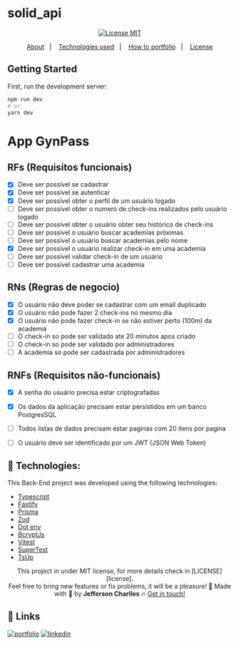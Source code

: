 # solid_api

<div align="center">
  <a href="https://opensource.org/licenses/MIT"><img alt="License MIT" src="https://img.shields.io/badge/license-MIT-brightgreen"></a>
</div>

<p align="center">
  <a href="#interrobang-what-is-inter">About</a>&nbsp;&nbsp;&nbsp;|&nbsp;&nbsp;&nbsp;
  <a href="#technologies">Technologies used</a>&nbsp;&nbsp;&nbsp;|&nbsp;&nbsp;&nbsp;
  <a href="#construction_worker-how-to-use-developing">How to portfolio</a>&nbsp;&nbsp;&nbsp;|&nbsp;&nbsp;&nbsp;
  <a href="#key-license">License</a>
</p>

## Getting Started

First, run the development server:

```bash
npm run dev
# or
yarn dev

```

# App GynPass

## RFs (Requisitos funcionais)

- [x] Deve ser possível se cadastrar
- [x] Deve ser possível se autenticar
- [x] Deve ser possível obter o perfil de um usuário logado
- [ ] Deve ser possível obter o numero de check-ins realizados pelo usuário logado
- [ ] Deve ser possível obter o usuário obter seu histórico de check-ins
- [ ] Deve ser possível o usuário buscar academias próximas
- [ ] Deve ser possível o usuário buscar academias pelo nome
- [x] Deve ser possível o usuário realizar  check-in em uma academia
- [ ] Deve ser possível validar check-in de um usuário
- [ ] Deve ser possível cadastrar uma academia

## RNs (Regras de negocio)

- [x] O usuário não deve poder se cadastrar com um email duplicado
- [x] O usuário não pode fazer 2 check-ins no mesmo dia
- [x] O usuário não pode fazer check-in se não estiver perto (100m) da academia
- [ ] O check-in so pode ser validado ate 20 minutos apos criado
- [ ] O check-in so pode ser validado por administradores
- [ ] A academia so pode ser cadastrada por administradores

## RNFs (Requisitos não-funcionais)

- [x] A senha do usuário precisa estar criptografadas
- [x] Os dados da aplicação precisam estar persistidos em um banco PostgresSQL
- [ ] Todos listas de dados precisam estar paginas com 20 itens por pagina
- [ ] O usuário deve ser identificado por um JWT (JSON Web Token)


## 🚀 Technologies:

This Back-End project was developed using the following technologies:


-   [Typescript][typescript]
-   [Fastify][fastify]
-   [Prisma][prisma]
-   [Zod][zod]
-   [Dot env][dotenv]
-   [BcryptJs][bcryptjs]
-   [Vitest][vitest]
-   [SuperTest][supertest]
-   [TsUp][tsup]




<div align='center'>
This project in under MIT license, for more details check in [LICENSE][license]. <br>
Feel free to bring new features or fix problems, it will be a pleasure! 💜
  Made with 💚  by <strong>Jefferson Charlles</strong> 🔥
  <a href='https://www.linkedin.com/in/jeffersoncharlles/'>Get in touch!</a>
</div>

[typescript]: https://www.typescriptlang.org/
[fastify]: https://www.fastify.io/
[supertest]: https://www.npmjs.com/package/supertest
[tsup]: https://tsup.egoist.dev/
[knex]: https://knexjs.org/
[dotenv]: https://www.npmjs.com/package/dotenv
[bcryptjs]: https://github.com/dcodeIO/bcrypt.js
[tailwindcss]: https://tailwindcss.com/
[clsx]: https://github.com/lukeed/clsx#readme
[nativewind]: https://www.nativewind.dev/
[prisma]: https://www.prisma.io/
[nextjs]: https://nextjs.org/
[dayjs]: https://day.js.org/
[expo]: https://expo.dev/
[zod]: https://zod.dev/
[radix-ui]: https://www.radix-ui.com/
[reactnative]: https://reactnative.dev/
[reactnavigation]: https://reactnavigation.org/
[osanimation]: https://michalsnik.github.io/aos/
[swiperjs]: https://swiperjs.com/react
[next-auth]: https://next-auth.js.org/
[vitejs]: https://vitejs.dev/
[vitest]: https://vitest.dev/
[styled]: https://styled-components.com/
[phosphoricons]: https://phosphoricons.com/
[react-hook-form]: https://react-hook-form.com/
[sass]: https://sass-lang.com/
[axios]: https://axios-http.com/docs/intro
[prismic]: https://prismic.io/
[stripe]: https://stripe.com/br
[react-icons]: https://react-icons.github.io/react-icons/
[git]: https://git-scm.com
[fauna]: https://fauna.com/
[yarn]: https://yarnpkg.com/
[license]: ./LICENSE
[linkedin]: https://www.linkedin.com/in/jeffersoncharlles/

## 🔗 Links
[![portfolio](https://img.shields.io/badge/my_portfolio-000?style=for-the-badge&logo=ko-fi&logoColor=white)](https://jefferdeveloper.com/)
[![linkedin](https://img.shields.io/badge/linkedin-0A66C2?style=for-the-badge&logo=linkedin&logoColor=white)](https://www.linkedin.com/jeffersoncharlles)
